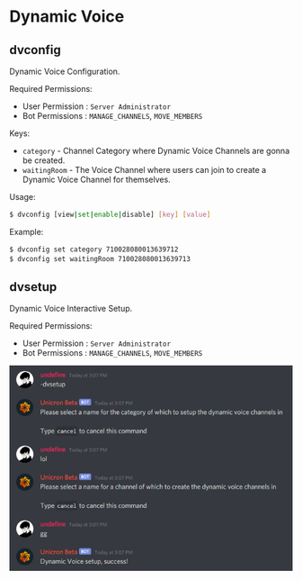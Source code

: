 # Dynamic Voice

## dvconfig

Dynamic Voice Configuration.

Required Permissions:

* User Permission : `Server Administrator`
* Bot Permissions : `MANAGE_CHANNELS`, `MOVE_MEMBERS`

Keys:

* `category` - Channel Category where Dynamic Voice Channels are gonna be created.
* `waitingRoom` - The Voice Channel where users can join to create a Dynamic Voice Channel for themselves.

Usage:

```bash
$ dvconfig [view|set|enable|disable] [key] [value]
```

Example:

```bash
$ dvconfig set category 710028080013639712
$ dvconfig set waitingRoom 710028080013639713
```

## dvsetup

Dynamic Voice Interactive Setup.

Required Permissions:

* User Permission : `Server Administrator`
* Bot Permissions : `MANAGE_CHANNELS`, `MOVE_MEMBERS`

![Example](../.gitbook/assets/dvsetup.png)

